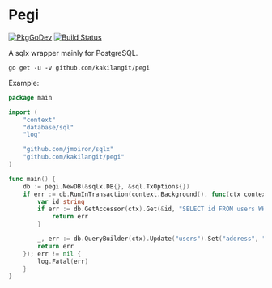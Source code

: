 # Pegi

[![PkgGoDev](https://pkg.go.dev/badge/github.com/kakilangit/pegi)](https://pkg.go.dev/github.com/kakilangit/pegi)
[![Build Status](https://app.travis-ci.com/kakilangit/pegi.svg?branch=main)](https://app.travis-ci.com/github/kakilangit/pegi)


A sqlx wrapper mainly for PostgreSQL.

```shell 
go get -u -v github.com/kakilangit/pegi
```

Example:

```go
package main

import (
	"context"
	"database/sql"
	"log"

	"github.com/jmoiron/sqlx"
	"github.com/kakilangit/pegi"
)

func main() {
	db := pegi.NewDB(&sqlx.DB{}, &sql.TxOptions{})
	if err := db.RunInTransaction(context.Background(), func(ctx context.Context) error {
		var id string
		if err := db.GetAccessor(ctx).Get(&id, "SELECT id FROM users WHERE name = ?", "name"); err != nil {
			return err
		}

		_, err := db.QueryBuilder(ctx).Update("users").Set("address", "new address").Where("id = ?", id).Exec()
		return err
	}); err != nil {
		log.Fatal(err)
	}
}


```